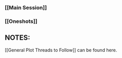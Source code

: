 
### [[Main Session]]

### [[Oneshots]]

## NOTES:

[[General Plot Threads to Follow]] can be found here.